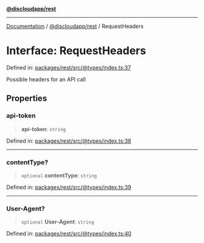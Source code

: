 [**@discloudapp/rest**](../README.md)

***

[Documentation](../../../packages.md) / [@discloudapp/rest](../README.md) / RequestHeaders

# Interface: RequestHeaders

Defined in: [packages/rest/src/@types/index.ts:37](https://github.com/discloud/discloud.app/blob/1458affc9a022eb2fc5fe37e7b3b002130b2fdad/packages/rest/src/@types/index.ts#L37)

Possible headers for an API call

## Properties

### api-token

> **api-token**: `string`

Defined in: [packages/rest/src/@types/index.ts:38](https://github.com/discloud/discloud.app/blob/1458affc9a022eb2fc5fe37e7b3b002130b2fdad/packages/rest/src/@types/index.ts#L38)

***

### contentType?

> `optional` **contentType**: `string`

Defined in: [packages/rest/src/@types/index.ts:39](https://github.com/discloud/discloud.app/blob/1458affc9a022eb2fc5fe37e7b3b002130b2fdad/packages/rest/src/@types/index.ts#L39)

***

### User-Agent?

> `optional` **User-Agent**: `string`

Defined in: [packages/rest/src/@types/index.ts:40](https://github.com/discloud/discloud.app/blob/1458affc9a022eb2fc5fe37e7b3b002130b2fdad/packages/rest/src/@types/index.ts#L40)
